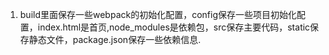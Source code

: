 1. build里面保存一些webpack的初始化配置，config保存一些项目初始化配置，index.html是首页,node_modules是依赖包，src保存主要代码，static保存静态文件，package.json保存一些依赖信息.



